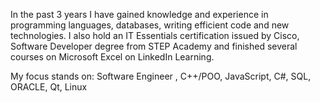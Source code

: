In the past 3 years I have gained knowledge and experience in programming languages, databases, writing efficient code and new technologies. 
I also hold an IT Essentials certification issued by Cisco,  Software Developer degree from STEP Academy and finished several courses on Microsoft Excel on LinkedIn Learning.

My focus stands on: Software Engineer , C++/POO, JavaScript, C#, SQL, ORACLE, Qt, Linux
